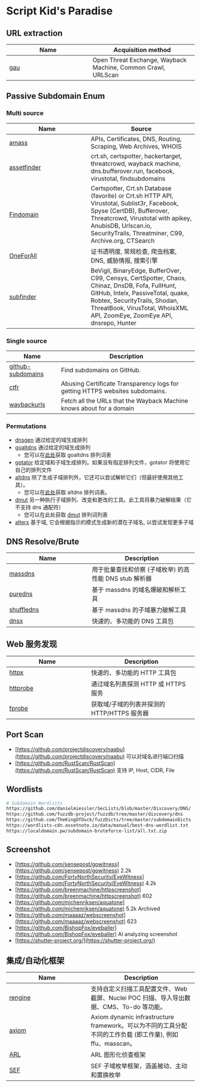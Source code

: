 # Script Kid's Paradise

## URL extraction

<table><thead><tr><th width="207">Name</th><th>Acquisition method</th></tr></thead><tbody><tr><td><a href="https://github.com/lc/gau">gau</a></td><td>Open Threat Exchange, Wayback Machine, Common Crawl, URLScan</td></tr></tbody></table>

## Passive Subdomain Enum

### Multi source

<table><thead><tr><th width="202">Name</th><th>Source</th></tr></thead><tbody><tr><td><a href="https://github.com/owasp-amass/amass">amass</a></td><td>APIs, Certificates, DNS, Routing, Scraping, Web Archives, WHOIS</td></tr><tr><td><a href="https://github.com/tomnomnom/assetfinder">assetfinder</a></td><td>crt.sh, certspotter, hackertarget, threatcrowd, wayback machine, dns.bufferover.run, facebook, virustotal, findsubdomains</td></tr><tr><td><a href="https://github.com/Findomain/Findomain/">Findomain</a></td><td>Certspotter, Crt.sh Database (favorite) or Crt.sh HTTP API, Virustotal, Sublist3r, Facebook, Spyse (CertDB), Bufferover, Threatcrowd, Virustotal with apikey, AnubisDB, Urlscan.io, SecurityTrails, Threatminer, C99, Archive.org, CTSearch</td></tr><tr><td><a href="https://github.com/shmilylty/OneForAll">OneForAll</a></td><td>证书透明度, 常规检查, 爬虫档案, DNS, 威胁情报, 搜索引擎</td></tr><tr><td><a href="https://github.com/projectdiscovery/subfinder">subfinder</a></td><td>BeVigil, BinaryEdge, BufferOver, C99, Censys, CertSpotter, Chaos, Chinaz, DnsDB, Fofa, FullHunt, GitHub, Intelx, PassiveTotal, quake, Robtex, SecurityTrails, Shodan, ThreatBook, VirusTotal, WhoisXML API, ZoomEye, ZoomEye API, dnsrepo, Hunter</td></tr></tbody></table>

### Single source

| Name                                                              | Description                                                                  |
| ----------------------------------------------------------------- | ---------------------------------------------------------------------------- |
| [github-subdomains](https://github.com/gwen001/github-subdomains) | Find subdomains on GitHub.                                                   |
| [ctfr](https://github.com/UnaPibaGeek/ctfr)                       | Abusing Certificate Transparency logs for getting HTTPS websites subdomains. |
| [waybackurls](https://github.com/tomnomnom/waybackurls)           | Fetch all the URLs that the Wayback Machine knows about for a domain         |

### Permutations

* [dnsgen](https://github.com/ProjectAnte/dnsgen) 通过给定的域生成排列
* [goaltdns](https://github.com/subfinder/goaltdns) 通过给定的域生成排列
  * 您可以在[此处](https://github.com/subfinder/goaltdns/blob/master/words.txt)获取 goaltdns 排列词表
* [gotator](https://github.com/Josue87/gotator) 给定域和子域生成排列。如果没有指定排列文件，gotator 将使用它自己的排列文件
* [altdns](https://github.com/infosec-au/altdns) 除了生成子域排列外，它还可以尝试解析它们（但最好使用其他工具）。
  * 您可以在[此处](https://github.com/infosec-au/altdns/blob/master/words.txt)获取 altdns 排列词表。
* [dmut](https://github.com/bp0lr/dmut) 另一种执行子域排列、改变和更改的工具。此工具将暴力破解结果（它不支持 dns 通配符）
  * 您可以在此处获取 [dmut](https://raw.githubusercontent.com/bp0lr/dmut/main/words.txt) 排列词列表
* [alterx](https://github.com/projectdiscovery/alterx) 基于域, 它会根据指示的模式生成新的潜在子域名, 以尝试发现更多子域

## **DNS Resolve/Brute**

<table><thead><tr><th width="205">Name</th><th>Description</th></tr></thead><tbody><tr><td><a href="https://github.com/blechschmidt/massdns">massdns</a></td><td>用于批量查找和侦察 (子域枚举) 的高性能 DNS stub 解析器</td></tr><tr><td><a href="https://github.com/d3mondev/puredns/">puredns</a></td><td>基于 massdns 的域名爆破和解析工具</td></tr><tr><td><a href="https://github.com/projectdiscovery/shuffledns">shuffledns</a></td><td>基于 massdns 的子域暴力破解工具</td></tr><tr><td><a href="https://github.com/projectdiscovery/dnsx">dnsx</a></td><td>快速的、多功能的 DNS 工具包</td></tr></tbody></table>

## Web 服务发现

<table><thead><tr><th width="203">Name</th><th>Description</th></tr></thead><tbody><tr><td><a href="https://github.com/projectdiscovery/httpx">httpx</a></td><td>快速的、多功能的 HTTP 工具包</td></tr><tr><td><a href="https://github.com/tomnomnom/httprobe">httprobe</a></td><td>通过域名列表探测 HTTP 或 HTTPS 服务</td></tr><tr><td><a href="https://github.com/theblackturtle/fprobe">fprobe</a></td><td>获取域/子域的列表并探测的 HTTP/HTTPS 服务器</td></tr></tbody></table>

## Port Scan

* [https://github.com/projectdiscovery/naabu](https://github.com/projectdiscovery/naabu) 可以对域名进行端口扫描
* [https://github.com/RustScan/RustScan](https://github.com/RustScan/RustScan) 支持 IP, Host, CIDR, File

## **Wordlists**

```bash
# Subdomain Wordlists
https://github.com/danielmiessler/SecLists/blob/master/Discovery/DNS/
https://github.com/fuzzdb-project/fuzzdb/tree/master/discovery/dns
https://github.com/TheKingOfDuck/fuzzDicts/tree/master/subdomainDicts
https://wordlists-cdn.assetnote.io/data/manual/best-dns-wordlist.txt
https://localdomain.pw/subdomain-bruteforce-list/all.txt.zip
```

## Screenshot

* [https://github.com/sensepost/gowitness](https://github.com/sensepost/gowitness) 2.2k
* [https://github.com/FortyNorthSecurity/EyeWitness](https://github.com/FortyNorthSecurity/EyeWitness) 4.2k
* [https://github.com/breenmachine/httpscreenshot](https://github.com/breenmachine/httpscreenshot) 602
* [https://github.com/michenriksen/aquatone](https://github.com/michenriksen/aquatone) 5.2k Archived
* [https://github.com/maaaaz/webscreenshot](https://github.com/maaaaz/webscreenshot) 623
* [https://github.com/BishopFox/eyeballer](https://github.com/BishopFox/eyeballer) AI analyzing screenshot
* [https://shutter-project.org/](https://shutter-project.org/)

## 集成/自动化框架

<table><thead><tr><th width="202">Name</th><th>Description</th></tr></thead><tbody><tr><td><a href="https://github.com/yogeshojha/rengine">rengine</a></td><td>支持自定义扫描工具配置文件、Web 截屏、Nuclei POC 扫描、导入导出数据、CMS、To-do 等功能。</td></tr><tr><td><a href="https://github.com/pry0cc/axiom">axiom</a></td><td>Axiom dynamic infrastructure framework。可以为不同的工具分配不同的工作负载 (即工作量), 例如 ffu、masscan。</td></tr><tr><td><a href="https://github.com/TophantTechnology/ARL/">ARL</a></td><td>ARL 图形化侦查框架</td></tr><tr><td><a href="https://github.com/remonsec/SEF">SEF</a></td><td>SEF 子域枚举框架，涵盖被动、主动和置换枚举</td></tr></tbody></table>
